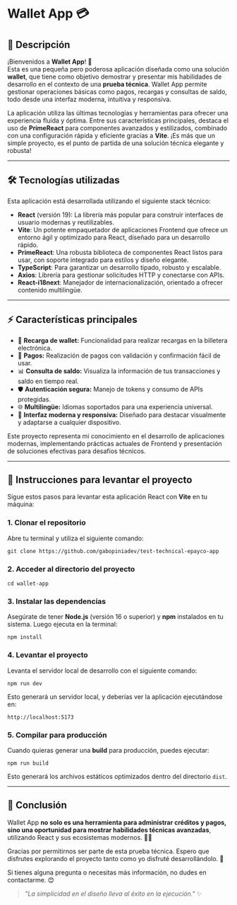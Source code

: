 # Wallet App 💳

## 📖 **Descripción**

¡Bienvenidos a **Wallet App**! 🚀  
Esta es una pequeña pero poderosa aplicación diseñada como una solución **wallet**, que tiene como objetivo demostrar y presentar mis habilidades de desarrollo en el contexto de una **prueba técnica**. Wallet App permite gestionar operaciones básicas como pagos, recargas y consultas de saldo, todo desde una interfaz moderna, intuitiva y responsiva.

La aplicación utiliza las últimas tecnologías y herramientas para ofrecer una experiencia fluida y óptima. Entre sus características principales, destaca el uso de **PrimeReact** para componentes avanzados y estilizados, combinado con una configuración rápida y eficiente gracias a **Vite**. ¡Es más que un simple proyecto, es el punto de partida de una solución técnica elegante y robusta!

---

## 🛠️ **Tecnologías utilizadas**

Esta aplicación está desarrollada utilizando el siguiente stack técnico:

- **React** (versión 19): La librería más popular para construir interfaces de usuario modernas y reutilizables.
- **Vite**: Un potente empaquetador de aplicaciones Frontend que ofrece un entorno ágil y optimizado para React, diseñado para un desarrollo rápido.
- **PrimeReact**: Una robusta biblioteca de componentes React listos para usar, con soporte integrado para estilos y diseño elegante.
- **TypeScript**: Para garantizar un desarrollo tipado, robusto y escalable.
- **Axios**: Librería para gestionar solicitudes HTTP y conectarse con APIs.
- **React-i18next**: Manejador de internacionalización, orientado a ofrecer contenido multilingüe.

---

## ⚡ **Características principales**

- 🏦 **Recarga de wallet:** Funcionalidad para realizar recargas en la billetera electrónica.
- 💸 **Pagos:** Realización de pagos con validación y confirmación fácil de usar.
- 📊 **Consulta de saldo:** Visualiza la información de tus transacciones y saldo en tiempo real.
- 🛡️ **Autenticación segura:** Manejo de tokens y consumo de APIs protegidas.
- 🌐 **Multilingüe:** Idiomas soportados para una experiencia universal.
- 🎨 **Interfaz moderna y responsiva:** Diseñado para destacar visualmente y adaptarse a cualquier dispositivo.

Este proyecto representa mi conocimiento en el desarrollo de aplicaciones modernas, implementando prácticas actuales de Frontend y presentación de soluciones efectivas para desafíos técnicos.

---

## 🚀 **Instrucciones para levantar el proyecto**

Sigue estos pasos para levantar esta aplicación React con **Vite** en tu máquina:

### **1. Clonar el repositorio**
Abre tu terminal y utiliza el siguiente comando:

```shell script
git clone https://github.com/gabopiniadev/test-technical-epayco-app
```

### **2. Acceder al directorio del proyecto**

```shell script
cd wallet-app
```

### **3. Instalar las dependencias**
Asegúrate de tener **Node.js** (versión 16 o superior) y **npm** instalados en tu sistema. Luego ejecuta en la terminal:

```shell script
npm install
```

### **4. Levantar el proyecto**
Levanta el servidor local de desarrollo con el siguiente comando:

```shell script
npm run dev
```

Esto generará un servidor local, y deberías ver la aplicación ejecutándose en:

```
http://localhost:5173
```

### **5. Compilar para producción**
Cuando quieras generar una **build** para producción, puedes ejecutar:

```shell script
npm run build
```

Esto generará los archivos estáticos optimizados dentro del directorio `dist`.

---

## 🌟 **Conclusión**

Wallet App **no solo es una herramienta para administrar créditos y pagos, sino una oportunidad para mostrar habilidades técnicas avanzadas**, utilizando React y sus ecosistemas modernos. 🧑‍💻

Gracias por permitirnos ser parte de esta prueba técnica. Espero que disfrutes explorando el proyecto tanto como yo disfruté desarrollándolo. 🎉

Si tienes alguna pregunta o necesitas más información, no dudes en contactarme. 😊

> *"La simplicidad en el diseño lleva al éxito en la ejecución."* ✨